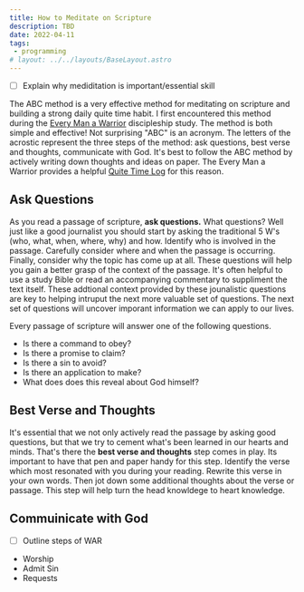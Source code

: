 ```yaml
---
title: How to Meditate on Scripture
description: TBD
date: 2022-04-11
tags:
 - programming
# layout: ../../layouts/BaseLayout.astro
---
```


- [ ] Explain why mediditation is important/essential skill

The ABC method is a very effective method for meditating on scripture and building a strong daily quite time habit. I first encountered this method during the [Every Man a Warrior](https://everymanawarrior.com/) discipleship study.  The method is both simple and effective! Not surprising "ABC" is an acronym.  The letters of the acrostic represent the three steps of the method: ask questions, best verse and thoughts, communicate with God. It's best to follow the ABC method by actively writing down thoughts and ideas on paper. The Every Man a Warrior provides a helpful [Quite Time Log](https://everymanawarrior.com/file_download/20b04bcd-d44a-4e00-8cc5-19e462109830) for this reason.

## Ask Questions
As you read a passage of scripture, **ask questions.** What questions?  Well just like a good journalist you should start by asking the traditional 5 W's (who, what, when, where, why) and how. Identify who is involved in the passage. Carefully consider where and when the passage is occurring. Finally, consider why the topic has come up at all.  These questions will help you gain a better grasp of the context of the passage. It's often helpful to use a study Bible or read an accompanying commentary to suppliment the text itself.  These addtional context provided by these jounalistic questions are key to helping intruput the next more valuable set of questions. The next set of questions will uncover imporant information we can apply to our lives.

Every passage of scripture will answer one of the following questions.
- Is there a command to obey?
- Is there a promise to claim?
- Is there a sin to avoid?
- Is there an application to make?
- What does does this reveal about God himself?

## Best Verse and Thoughts
It's essential that we not only actively read the passage by asking good questions, but that we try to cement what's been learned in our hearts and minds.  That's there the **best verse and thoughts** step comes in play.  Its important to have that pen and paper handy for this step.  Identify the verse which most resonated with you during your reading.  Rewrite this verse in your own words.  Then jot down some additional thoughts about the verse or passage.  This step will help turn the head knowldege to heart knowledge. 

## Commuinicate with God
- [ ] Outline steps of WAR
- Worship
- Admit Sin
- Requests
